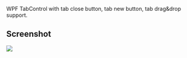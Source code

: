 WPF TabControl with tab close button, tab new button, tab drag&drop support.


## Screenshot

![](https://github.com/autozimu/WPF-TabControl/blob/master/Screenshot.jpg)
